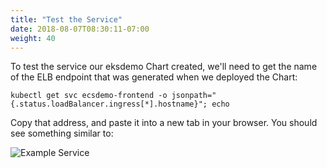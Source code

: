 ```yaml
---
title: "Test the Service"
date: 2018-08-07T08:30:11-07:00
weight: 40
---
```


To test the service our eksdemo Chart created, we'll need to get the name of the ELB endpoint that was generated when we deployed the Chart:

```
kubectl get svc ecsdemo-frontend -o jsonpath="{.status.loadBalancer.ingress[*].hostname}"; echo
```

Copy that address, and paste it into a new tab in your browser.  You should see something similar to:

![Example Service](/images/helm_micro/micro_example.png)
